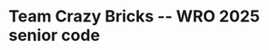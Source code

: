 # Team Crazy Bricks -- WRO 2025 senior code

<!--

## Folder structure

| Folder | |
| -- | -- |
| `src/` | Source code of the robot |
| `models/` | 3d model of the robot |

-->